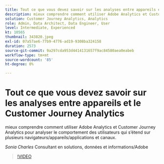 ```yaml
---
title: Tout ce que vous devez savoir sur les analyses entre appareils et le Customer Journey Analytics
description: mieux comprendre comment utiliser Adobe Analytics et Customer Journey Analytics pour analyser le comportement des utilisateurs qui s’étend sur plusieurs navigateurs/appareils/applications et canaux.
solution: Customer Journey Analytics, Analytics
role: Admin, Data Architect, Data Engineer, User
level: Intermediate, Experienced
kt: 10565
thumbnail: 343820.jpeg
exl-id: 07a57ae6-77b9-4776-ad19-9308ba324158
duration: 2573
source-git-commit: 9a297cda953d4414131657f9ac84580aea0eabeb
workflow-type: tm+mt
source-wordcount: '85'
ht-degree: 0%

---
```


# Tout ce que vous devez savoir sur les analyses entre appareils et le Customer Journey Analytics

mieux comprendre comment utiliser Adobe Analytics et Customer Journey Analytics pour analyser le comportement des utilisateurs qui s’étend sur plusieurs navigateurs/appareils/applications et canaux.

*Sonia Charles* Consultant en solutions, données et informations/Adobe

>[!VIDEO](https://video.tv.adobe.com/v/343820/?quality=12&learn=on)
